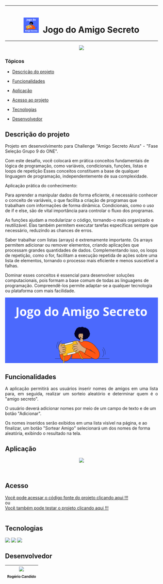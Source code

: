 <hr>
<h1 align="center"> 
<img src="https://raw.githubusercontent.com/srrogerio/Challenge-Amigo-Secreto-Alura/refs/heads/main/assets/logo-jogo-amigo-secreto-50x50.png"/>
&nbsp;Jogo do Amigo Secreto 
</h1>

<hr>

<p align="center">
   <img src="http://img.shields.io/static/v1?label=STATUS&message=EM%20DESENVOLVIMENTO&color=RED&style=for-the-badge" />
</p>

### Tópicos 

- [Descrição do projeto](#descrição-do-projeto)

- [Funcionalidades](#funcionalidades)

- [Aplicação](#aplicação)

- [Acesso ao projeto](#acesso)

- [Tecnologias](#tecnologias)

- [Desenvolvedor](#desenvolvedor)

## Descrição do projeto 

<p align="justify">
Projeto em desenvolvimento para Challenge "Amigo Secreto Alura" - "Fase Seleção Grupo 9 do ONE".

Com este desafio, você colocará em prática conceitos fundamentais de lógica de programação, como variáveis, condicionais, funções, listas e loops de repetição Esses conceitos constituem a base de qualquer linguagem de programação, independentemente de sua complexidade.

Aplicação prática do conhecimento:

Para aprender a manipular dados de forma eficiente, é necessário conhecer o conceito de variáveis, o que facilita a criação de programas que trabalham com informações de forma dinâmica. Condicionais, como o uso de if e else, são de vital importância para controlar o fluxo dos programas.

As funções ajudam a modularizar o código, tornando-o mais organizado e reutilizável. Elas também permitem executar tarefas específicas sempre que necessário, reduzindo as chances de erros.

Saber trabalhar com listas (arrays) é extremamente importante. Os arrays permitem adicionar ou remover elementos, criando aplicações que processam grandes quantidades de dados. Complementando isso, os loops de repetição, como o for, facilitam a execução repetida de ações sobre uma lista de elementos, tornando o processo mais eficiente e menos suscetível a falhas.

Dominar esses conceitos é essencial para desenvolver soluções computacionais, pois formam a base comum de todas as linguagens de programação. Compreendê-los permite adaptar-se a qualquer tecnologia ou plataforma com mais facilidade.
</p>

<p align="center">
<img src="https://raw.githubusercontent.com/srrogerio/Challenge-Amigo-Secreto-Alura/refs/heads/main/assets/banner-jogo-amigo-secreto-590x252.png">
</p>


## Funcionalidades
<p align="justify">
A aplicação permitirá aos usuários inserir nomes de amigos em uma lista para, em seguida, realizar um sorteio aleatório e determinar quem é o "amigo secreto".

O usuário deverá adicionar nomes por meio de um campo de texto e de um botão "Adicionar".

Os nomes inseridos serão exibidos em uma lista visível na página, e ao finalizar, um botão "Sortear Amigo" selecionará um dos nomes de forma aleatória, exibindo o resultado na tela.
</p>

## Aplicação

<div align="center">

<p align="center">
<img src="https://raw.githubusercontent.com/srrogerio/Challenge-Amigo-Secreto-Alura/refs/heads/main/assets/aplicativo-grande.gif">
</p>
</div>
</br>

## Acesso

[Você pode acessar o código fonte do projeto clicando aqui !!!](https://github.com/srrogerio/Challenge-Amigo-Secreto-Alura) </br> ou </br>
[Você também pode testar o projeto clicando aqui !!!](https://github.com/srrogerio/Challenge-Amigo-Secreto-Alura) 
</br></br>

## Tecnologias
<div>
  <img src="https://img.shields.io/badge/HTML-239120?style=for-the-badge&logo=html5&logoColor=white">
  <img src="https://img.shields.io/badge/CSS-239120?&style=for-the-badge&logo=css3&logoColor=white">
  <img src="https://img.shields.io/badge/JavaScript-F7DF1E?style=for-the-badge&logo=javascript&logoColor=black">
</div>

###


## Desenvolvedor

|  [<img loading="lazy" src="https://avatars.githubusercontent.com/u/12056766?v=4" width=115><br><sub>Rogério Candido</sub>](https://github.com/srrogerio) |
| :---: |
